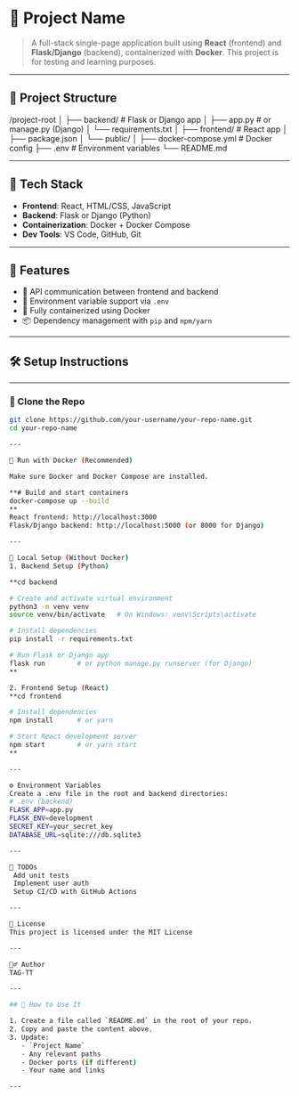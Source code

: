 # 🚀 Project Name

> A full-stack single-page application built using **React** (frontend) and **Flask/Django** (backend), containerized with **Docker**. This project is for testing and learning purposes.

---

## 📁 Project Structure

/project-root
│
├── backend/ # Flask or Django app
│ ├── app.py # or manage.py (Django)
│ └── requirements.txt
│
├── frontend/ # React app
│ ├── package.json
│ └── public/
│
├── docker-compose.yml # Docker config
├── .env # Environment variables
└── README.md


---

## 🔧 Tech Stack

- **Frontend**: React, HTML/CSS, JavaScript
- **Backend**: Flask or Django (Python)
- **Containerization**: Docker + Docker Compose
- **Dev Tools**: VS Code, GitHub, Git

---

## 🧪 Features

- 🔄 API communication between frontend and backend
- 🔐 Environment variable support via `.env`
- 🚢 Fully containerized using Docker
- 📦 Dependency management with `pip` and `npm/yarn`

---

## 🛠️ Setup Instructions
---
### 🔁 Clone the Repo

```bash
git clone https://github.com/your-username/your-repo-name.git
cd your-repo-name

---

🚀 Run with Docker (Recommended)

Make sure Docker and Docker Compose are installed.

**# Build and start containers
docker-compose up --build
**
React frontend: http://localhost:3000
Flask/Django backend: http://localhost:5000 (or 8000 for Django)

---

🧰 Local Setup (Without Docker)
1. Backend Setup (Python)

**cd backend

# Create and activate virtual environment
python3 -m venv venv
source venv/bin/activate   # On Windows: venv\Scripts\activate

# Install dependencies
pip install -r requirements.txt

# Run Flask or Django app
flask run        # or python manage.py runserver (for Django)
**

2. Frontend Setup (React)
**cd frontend

# Install dependencies
npm install      # or yarn

# Start React development server
npm start        # or yarn start
**

---

⚙️ Environment Variables
Create a .env file in the root and backend directories:
# .env (backend)
FLASK_APP=app.py
FLASK_ENV=development
SECRET_KEY=your_secret_key
DATABASE_URL=sqlite:///db.sqlite3

---

📌 TODOs
 Add unit tests
 Implement user auth
 Setup CI/CD with GitHub Actions

---

📄 License
This project is licensed under the MIT License

---

🙋‍♂️ Author
TAG-TT

---

## 📌 How to Use It

1. Create a file called `README.md` in the root of your repo.
2. Copy and paste the content above.
3. Update:
   - `Project Name`
   - Any relevant paths
   - Docker ports (if different)
   - Your name and links

---
